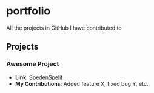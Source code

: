 # portfolio
All the projects in GitHub I have contributed to
## Projects

### Awesome Project
- **Link**: [SpedenSpelit](https://github.com/DeveMike/SpedenSpelit)
- **My Contributions**: Added feature X, fixed bug Y, etc.

